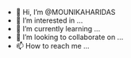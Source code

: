 - 👋 Hi, I’m @MOUNIKAHARIDAS
- 👀 I’m interested in ...
- 🌱 I’m currently learning ...
- 💞️ I’m looking to collaborate on ...
- 📫 How to reach me ...

<!---
MOUNIKAHARIDAS/MOUNIKAHARIDAS is a ✨ special ✨ repository because its `README.md` (this file) appears on your GitHub profile.
You can click the Preview link to take a look at your changes.
--->
